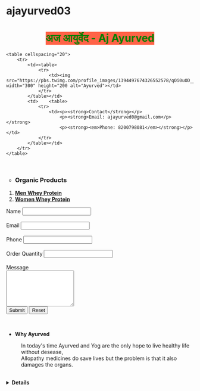 # ajayurved03
<!DOCTYPE html>
<html lang="en">
<head>
    <meta charset="UTF-8">
    <meta http-equiv="X-UA-Compatible" content="IE=edge">
    <meta name="viewport" content="width=device-width, initial-scale=1.0">
    <title>Document</title>
</head>
<body>
    <center>
    <h1 style="color:green; background-color:tomato; width: fit-content;">अज आयुर्वेद - Aj Ayurved</h1>
    </center>
    
    <table cellspacing="20">
        <tr>
            <td><table>
                <tr>
                    <td><img src="https://pbs.twimg.com/profile_images/1394497674326552578/qOi0uOD__400x400.jpg" width="300" height="200 alt="Ayurved"></td>
                </tr>
            </table></td>
            <td>    <table>
                <tr>
                    <td><p><strong>Contact</strong></p>
                        <p><strong>Email: ajayurved0@gmail.com</p></strong>
                        <p><strong><em>Phone: 8200798081</em></strong></p></td>
                </tr>
            </table></td>
        </tr>
    </table>
<br>
<ul type="circle">
    <li><h3>Organic Products</h3></li>
</ul>


<ol type="1">
    <li><strong><a href="https://www.youtube.com/redirect?event=video_description&redir_token=QUFFLUhqbjRaRU9ZN0d0RDlhRkd4eTlGZ1pROXRxbHA5d3xBQ3Jtc0trdG0xREdsUzY2bEgtbzgtbXEzSFlNU0hYUHJ0NmtDQW9hM2V4ZU9NXzZPcWtSeDVRUTh2RE1wcEdWeS1nVjVnWmUwM21mdmlleG5uVkhpYzdoQndQQlZlWXd2R25xUDYySndBYXZTeU1mWHo0eTVXZw&q=https%3A%2F%2Fbit.ly%2F3dyInEx" target="_blank" rel="noopener noreferrer">Men Whey Protein</a></strong>
       </li>
    <li><strong><a href="https://www.youtube.com/redirect?event=video_description&redir_token=QUFFLUhqbVVHVTkwSWlOc1UxV1hEaEs1LW5IOWQxUldLUXxBQ3Jtc0tseUVNbTctaWUwWm1KX2xidy1tUDhJMGlBSlFDQ3pOckx5M3drWWpfbmIzSkRja3hwQTdER0E4Z0xqSUxxU0pfOVhwSkE5TFRCUTdnVTVBUmdxUkFYQjg4eEtkalYtdHUwSWlPX25DOTZIYVdsZlVwRQ&q=https%3A%2F%2Fbit.ly%2F2QggAzS" target="_blank" rel="noopener noreferrer">Women Whey Protein</a></strong>
</ol>

<form action="mailto:ajayurved0@gmail.com" method="post" enctype="text/plain">
    <label for="">Name</label>
    <input type="text" name="Your Name" id=""><br><br>
    <label for="">Email</label>
    <input type="email" name="Email" id=""><br><br>
    <label for="">Phone</label>
    <input type="tel" name="Phone" id=""><br><br>
    <label for="">Order Quantity</label>
    <input type="number" name="Quantity" id=""><br><br>
    <label for="">Message</label><br>
    <textarea name="Message" id="" cols="20" rows="6"></textarea><br>
    <input type="submit" value="Submit">
    <input type="reset" value="Reset">

</form>

<br>
    <dl>
    <ul>
        <li><dt><strong>Why Ayurved</strong></dt></li>
    </ul>
        <dd>In today's time Ayurved and Yog are the only hope to live healthy life without desease,<br> Allopathy medicines do save lives but the problem is that it also damages the organs.</dd>
    </dl>
    <br>
<strong><details>Working on it</details></strong>
</body>
</html>
